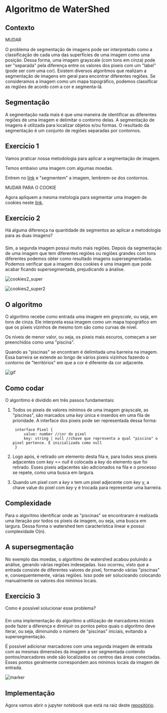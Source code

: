 # Algoritmo de WaterShed

## Contexto
MUDAR

O problema de segmentação de imagens pode ser interpretado como a classificação de cada uma das superfícies de uma imagem como uma posição. Dessa forma, uma imagem grayscale (com tons em cinza) pode ser "separada" pela diferença entre os valores dos pixeis com um "label" (pode ser com uma cor). Existem diversos algoritmos que realizam a segmentação de imagens em geral para encontrar diferentes regiões. Se consideramos a imagem como um mapa topográfico, podemos classificar as regiões de acordo com a cor e segmenta-lá.

## Segmentação

A segmentação nada mais é que uma maneira de identificar as diferentes regiões de uma imagem e delimitar o contorno delas. A segmentação de 
imagens é utilizada para localizar objetos e/ou formas. O resultado da segmentação é um conjunto de regiões separadas por contornos.


## Exercício 1

Vamos praticar nossa metodologia para aplicar a segmentação de imagem.

Temos embaixo uma imagem com algumas moedas.

Entrem no [link](https://sketchpad.pro/CF31EF06D26063205C2:74bf2b1s#p5,0,0,r0,s1) e "segmentem" a imagem, lembrem-se dos contornos.

MUDAR PARA O COOKIE

Agora apliquem a mesma metologia para segmentar uma imagem de cookies neste [link](https://sketchpad.pro/DCBEAC6796B105D0AE4:5snslkf8#p1,0,0,r0,s1).

### 

## Exercício 2

Há alguma diferença na quantidade de segmentos ao aplicar a metodologia para as duas imagens?

### 

Sim, a segunda imagem possui muito mais regiões. Depois da segmentação de uma imagem que tem diferentes regiões ou regiões grandes com tons diferentes podemos obter como resultado imagens supersegmentadas. Podemos verificar que a imagem dos cookies é uma imagem que pode acabar ficando supersegmentada, prejudicando a ánalise.

![cookies2_super](cookies2_super.png)

![cookies2_super2](cookies2_super2.png)

## O algoritmo

O algoritmo recebe como entrada uma imagem em _greyscale_, ou seja, em tons de cinza. Ele interpreta essa imagem como um mapa topográfico em que os píxeis vizinhos de mesmo tom são como curvas de nível.

Os níveis de menor valor, ou seja, os pixeis mais escuros, começam a ser preenchidos como uma "piscina".

Quando as "piscinas" se encontram é delimitada uma barreira na imagem. Essa barreira se extende ao longo de vários pixeís vizinhos fazendo o contorno de "territórios" em que a cor é diferente da cor adjacente.

![gif](watershed.gif)

## Como codar

O algoritimo é dividido em três passos fundamentais:

1. Todos os pixeis de valores mínimos de uma imagem grayscale, as "piscinas", são marcados uma _key_ única e inserdos em uma fila de prioridade. A interface dos pixeis pode ser representada dessa forma:

        interface Pixel {
            value: number //cor do pixel
            key: string | null //chave que representa a qual "piscina" o pixel pertence. É inicializada como null
        }

2. Logo após, é retirado um elemento desta fila e, para todos seus pixeis adjacentes com _key_ == _null_ é colocada a _key_ do elemento que foi retirado. Esses pixeis adjacentes são adicionados na fila e o processo se repete, como uma busca em largura. 

3. Quando um pixel com a _key_ x tem um pixel adjecente com _key_ y, a chave value do pixel com _key_ y é trocada para representar uma barreira.

## Complexidade

Para o algoritmo identificar onde as "piscinas" se encontraram é realizada uma iteração por todos os píxeis da imagem, ou seja, uma busca em largura. Dessa forma o watershed tem característica linear e possui complexidade O(n).

## A supersegmentação

No exemplo das moedas, o algoritimo de watershed acabou poluindo a análise, gerando várias regiões indesejadas. Isso ocorreu, visto que 
a entrada consiste de diferentes valores de pixel, formando várias "piscinas" e, consequentemente, várias regiões. Isso pode ser solucioando colocando manualmente os valores dos mínimos locais.

## Exercício 3

Como é possível solucionar esse problema?

###

Em uma implementação do algoritmo a utilização de marcadores iniciais pode fazer a diferença e diminuir os pontos pelos quais o algoritmo deve iterar, ou seja, diminuindo o número de "piscinas" iniciais, evitando a supersegmentação.

É possível adicionar marcadores com uma segunda imagem de entrada com as mesmas dimensões da imagem a ser segmentada contendo pontos/marcadores onde são localizados os centros das áreas conectadas. Esses pontos geralmente correspondem aos mínimos locais da imagem de entrada.

![marker](marker.png)

## Implementação

Agora vamos abrir o jupyter notebook que está na raiz deste [repositório](https://github.com/pedr0luiz/desprog-projeto).